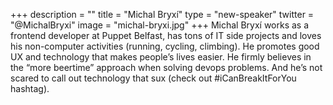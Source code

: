 +++
description = ""
title = "Michal Bryxí"
type = "new-speaker"
twitter = "@MichalBryxi"
image = "michal-bryxi.jpg"
+++
Michal Bryxí works as a frontend developer at Puppet Belfast, has tons of IT side projects and loves his non-computer activities (running, cycling, climbing). He promotes good UX and technology that makes people’s lives easier. He firmly believes in the “more beertime” approach when solving devops problems. And he’s not scared to call out technology that sux (check out #iCanBreakItForYou hashtag).